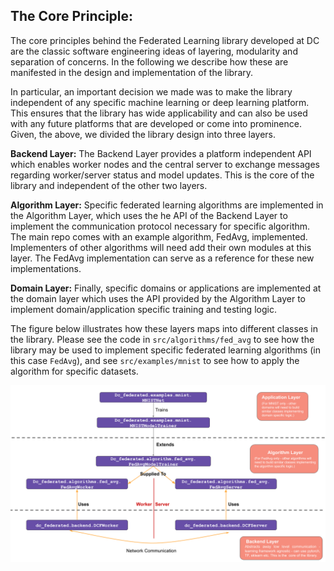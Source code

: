 ## The Core Principle: 

The core principles behind the Federated Learning library developed at DC are the classic software engineering ideas of layering, modularity and separation of concerns. In the following we describe how these are manifested in the design and implementation of the library.

In particular, an important decision we made was to make the library independent of any specific machine learning or deep learning platform. This ensures that the library has wide applicability and can also be used with any future platforms that are developed or come into prominence. Given, the above, we divided the library design into three layers.

**Backend Layer:** The Backend Layer provides a platform independent API which enables worker nodes and the central server to exchange messages regarding worker/server status and model updates. This is the core of the library and independent of the other two layers. 

**Algorithm Layer:** Specific federated learning algorithms are implemented in the Algorithm Layer, which uses the he API of the Backend Layer to implement the communication protocol necessary for specific algorithm. The main repo comes with an example algorithm, FedAvg, implemented. Implementers of other algorithms will need add their own modules at this layer. The FedAvg implementation can serve as a reference for these new implementations.

**Domain Layer:** Finally, specific domains or applications are implemented at the domain layer which uses the API provided by the Algorithm Layer to implement domain/application specific training and testing logic. 

The figure below illustrates how these layers maps into different classes in the library. Please see the code in `src/algorithms/fed_avg` to see how the library may be used to implement specific federated learning algorithms (in this case `FedAvg`), and see `src/examples/mnist` to see how to apply the algorithm for specific datasets.



![dc_federated_architecture](dc_federated_architecture.png)
